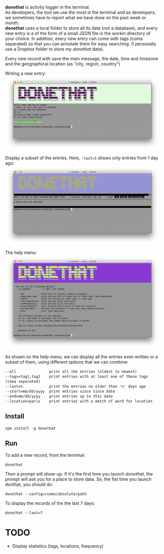 **donethat** is activity logger in the terminal.  
As developers, the tool we use the most is the terminal and as developers, we sometimes have to report what we have done on the past week or month.  
**donethat** uses a local folder to store all its data (not a database), and every new entry is a of the form of a small JSON file in the workin directory of your choice. In addition, every new entry can come with tags (coma separated) so that you can annotate them for easy searching. (I personally use a Dropbox folder to store my *donethat* data).

Every new record with save the main message, the date, time and timezone and the geographical location (as "city, region, country")

Writing a new entry:  
![](https://github.com/jonathanlurie/donethat/raw/master/images/snap1.png)

Display a subset of the entries. Here, `-last=1` shows only entries from 1 day ago:
![](https://github.com/jonathanlurie/donethat/raw/master/images/snap2.png)

The help menu:
![](https://github.com/jonathanlurie/donethat/raw/master/images/snap3.png)

As shown on the help menu, we can display all the entries even written or a subset of them, using different options that we can combine:
```
--all               print all the entries (oldest to newest)
--tags=tag1,tag2    print entries with at least one of these tags (coma separated)
--last=n            print the entries no older than 'n' days ago
--start=mm/dd/yyyy  print entries since since date
--end=mm/dd/yyyy    print entries up to this date
--location=paris    print entries with a match of word for location
```

## Install
```
npm install -g donethat
```

## Run
To add a new record, from the terminal:
```
donethat
```
Then a prompt will show-up. If it's the first time you launch *donethat*, the prompt will ask you for a place to store data. So, the fist time you launch donthat, you should do:
```
donethat --config=/some/absolute/path
```

To display the records of the the last 7 days:
```
donethat --last=7
```


# TODO
- Display statistics (tags, locations, frequency)
